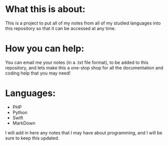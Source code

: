# **What this is about:**

 This is a project to put all of my notes from all of my studied languages into this repository so that it can be accessed at any time. 

# **How you can help:**

You can email me your notes (in a .txt file format), to be added to this repository, and lets make this a one-stop shop for all the documentation and coding help that you may need!

# **Languages:**

* PHP
* Python
* Swift
* MarkDown

I will add in here any notes that I may have about programming, and I will be sure to keep this updated.

